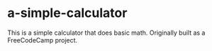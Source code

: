 # a-simple-calculator

This is a simple calculator that does basic math. Originally built as a FreeCodeCamp project.